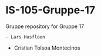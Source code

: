 # IS-105-Gruppe-17

Gruppe repository for Gruppe 17

	- Lars Husfloen
  - Cristian Tolsoa Montecinos